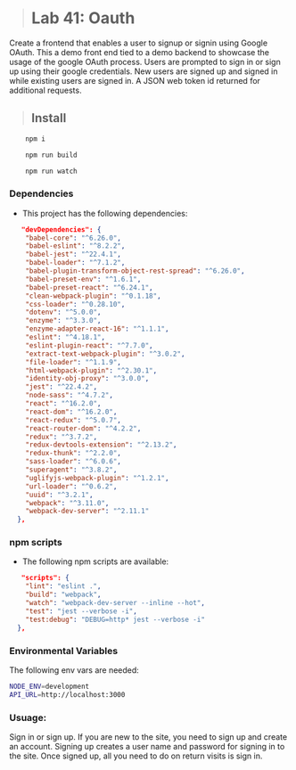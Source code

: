 ># Lab 41: Oauth

Create a frontend that enables a user to signup or signin using Google OAuth.  This a demo front end tied to a demo backend to showcase the usage of the google OAuth process.  Users are prompted to sign in or sign up using their google credentials.  New users are signed up and signed in while existing users are signed in.  A JSON web token id returned for additional requests.

>## Install

```BASH
    npm i
```


```BASH
    npm run build
```

```BASH
    npm run watch
```

### Dependencies 

- This project has the following dependencies:

```JSON
   "devDependencies": {
    "babel-core": "^6.26.0",
    "babel-eslint": "^8.2.2",
    "babel-jest": "^22.4.1",
    "babel-loader": "^7.1.2",
    "babel-plugin-transform-object-rest-spread": "^6.26.0",
    "babel-preset-env": "^1.6.1",
    "babel-preset-react": "^6.24.1",
    "clean-webpack-plugin": "^0.1.18",
    "css-loader": "^0.28.10",
    "dotenv": "^5.0.0",
    "enzyme": "^3.3.0",
    "enzyme-adapter-react-16": "^1.1.1",
    "eslint": "^4.18.1",
    "eslint-plugin-react": "^7.7.0",
    "extract-text-webpack-plugin": "^3.0.2",
    "file-loader": "^1.1.9",
    "html-webpack-plugin": "^2.30.1",
    "identity-obj-proxy": "^3.0.0",
    "jest": "^22.4.2",
    "node-sass": "^4.7.2",
    "react": "^16.2.0",
    "react-dom": "^16.2.0",
    "react-redux": "^5.0.7",
    "react-router-dom": "^4.2.2",
    "redux": "^3.7.2",
    "redux-devtools-extension": "^2.13.2",
    "redux-thunk": "^2.2.0",
    "sass-loader": "^6.0.6",
    "superagent": "^3.8.2",
    "uglifyjs-webpack-plugin": "^1.2.1",
    "url-loader": "^0.6.2",
    "uuid": "^3.2.1",
    "webpack": "^3.11.0",
    "webpack-dev-server": "^2.11.1"
  },
```

### npm scripts

- The following npm scripts are available:

```JSON
   "scripts": {
    "lint": "eslint .",
    "build": "webpack",
    "watch": "webpack-dev-server --inline --hot",
    "test": "jest --verbose -i",
    "test:debug": "DEBUG=http* jest --verbose -i"
  },
```

### Environmental Variables

The following env vars are needed:

```BASH
NODE_ENV=development
API_URL=http://localhost:3000
```

### Usuage:

Sign in or sign up.  If you are new to the site, you need to sign up and create an account. Signing up creates a user name and password for signing in to  the site.  Once signed up, all you need to do on return visits is sign in.    